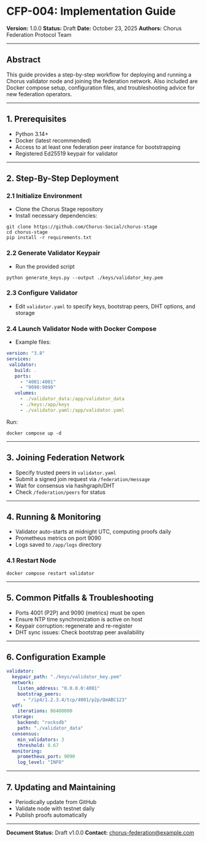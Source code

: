 # CFP-004: Implementation Guide

**Version:** 1.0.0
**Status:** Draft
**Date:** October 23, 2025
**Authors:** Chorus Federation Protocol Team

---

## Abstract
This guide provides a step-by-step workflow for deploying and running a Chorus validator node and joining the federation network. Also included are Docker compose setup, configuration files, and troubleshooting advice for new federation operators.

---

## 1. Prerequisites
- Python 3.14+
- Docker (latest recommended)
- Access to at least one federation peer instance for bootstrapping
- Registered Ed25519 keypair for validator

---

## 2. Step-By-Step Deployment
### 2.1 Initialize Environment
- Clone the Chorus Stage repository
- Install necessary dependencies:
```
git clone https://github.com/Chorus-Social/chorus-stage
cd chorus-stage
pip install -r requirements.txt
```

### 2.2 Generate Validator Keypair
- Run the provided script
```
python generate_keys.py --output ./keys/validator_key.pem
```

### 2.3 Configure Validator
- Edit `validator.yaml` to specify keys, bootstrap peers, DHT options, and storage

### 2.4 Launch Validator Node with Docker Compose
- Example files:
```yaml
version: "3.8"
services:
 validator:
   build: .
   ports:
     - "4001:4001"
     - "9090:9090"
   volumes:
     - ./validator_data:/app/validator_data
     - ./keys:/app/keys
     - ./validator.yaml:/app/validator.yaml
```
Run:
```
docker compose up -d
```

---

## 3. Joining Federation Network
- Specify trusted peers in `validator.yaml`
- Submit a signed join request via `/federation/message`
- Wait for consensus via hashgraph/DHT
- Check `/federation/peers` for status

---

## 4. Running & Monitoring
- Validator auto-starts at midnight UTC, computing proofs daily
- Prometheus metrics on port 9090
- Logs saved to `/app/logs` directory

### 4.1 Restart Node
```
docker compose restart validator
```

---

## 5. Common Pitfalls & Troubleshooting
- Ports 4001 (P2P) and 9090 (metrics) must be open
- Ensure NTP time synchronization is active on host
- Keypair corruption: regenerate and re-register
- DHT sync issues: Check bootstrap peer availability
---

## 6. Configuration Example
```yaml
validator:
  keypair_path: "./keys/validator_key.pem"
  network:
    listen_address: "0.0.0.0:4001"
    bootstrap_peers:
      - "/ip4/1.2.3.4/tcp/4001/p2p/QmABC123"
  vdf:
    iterations: 86400000
  storage:
    backend: "rocksdb"
    path: "./validator_data"
  consensus:
    min_validators: 3
    threshold: 0.67
  monitoring:
    prometheus_port: 9090
    log_level: "INFO"
```
---

## 7. Updating and Maintaining
- Periodically update from GitHub
- Validate node with testnet daily
- Publish proofs automatically

---

**Document Status:** Draft v1.0.0
**Contact:** chorus-federation@example.com